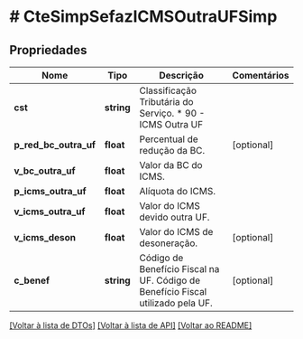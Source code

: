# # CteSimpSefazICMSOutraUFSimp

## Propriedades

Nome | Tipo | Descrição | Comentários
------------ | ------------- | ------------- | -------------
**cst** | **string** | Classificação Tributária do Serviço.  * 90 - ICMS Outra UF |
**p_red_bc_outra_uf** | **float** | Percentual de redução da BC. | [optional]
**v_bc_outra_uf** | **float** | Valor da BC do ICMS. |
**p_icms_outra_uf** | **float** | Alíquota do ICMS. |
**v_icms_outra_uf** | **float** | Valor do ICMS devido outra UF. |
**v_icms_deson** | **float** | Valor do ICMS de desoneração. | [optional]
**c_benef** | **string** | Código de Benefício Fiscal na UF.  Código de Benefício Fiscal utilizado pela UF. | [optional]

[[Voltar à lista de DTOs]](../../README.md#models) [[Voltar à lista de API]](../../README.md#endpoints) [[Voltar ao README]](../../README.md)
